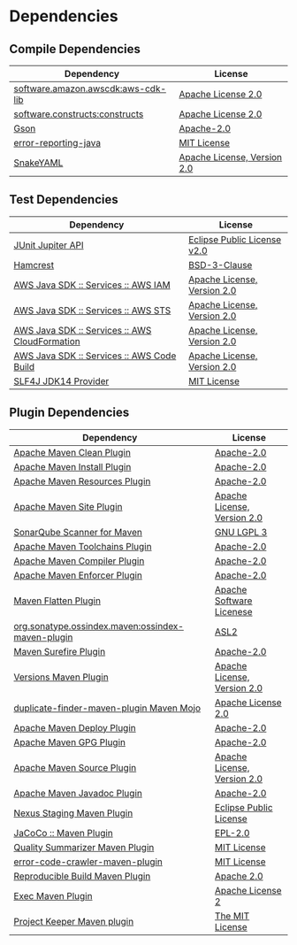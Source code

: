 <!-- @formatter:off -->
# Dependencies

## Compile Dependencies

| Dependency                              | License                          |
| --------------------------------------- | -------------------------------- |
| [software.amazon.awscdk:aws-cdk-lib][0] | [Apache License 2.0][1]          |
| [software.constructs:constructs][2]     | [Apache License 2.0][1]          |
| [Gson][3]                               | [Apache-2.0][4]                  |
| [error-reporting-java][5]               | [MIT License][6]                 |
| [SnakeYAML][7]                          | [Apache License, Version 2.0][8] |

## Test Dependencies

| Dependency                                           | License                           |
| ---------------------------------------------------- | --------------------------------- |
| [JUnit Jupiter API][9]                               | [Eclipse Public License v2.0][10] |
| [Hamcrest][11]                                       | [BSD-3-Clause][12]                |
| [AWS Java SDK :: Services :: AWS IAM][13]            | [Apache License, Version 2.0][14] |
| [AWS Java SDK :: Services :: AWS STS][13]            | [Apache License, Version 2.0][14] |
| [AWS Java SDK :: Services :: AWS CloudFormation][13] | [Apache License, Version 2.0][14] |
| [AWS Java SDK :: Services :: AWS Code Build][13]     | [Apache License, Version 2.0][14] |
| [SLF4J JDK14 Provider][15]                           | [MIT License][16]                 |

## Plugin Dependencies

| Dependency                                              | License                          |
| ------------------------------------------------------- | -------------------------------- |
| [Apache Maven Clean Plugin][17]                         | [Apache-2.0][4]                  |
| [Apache Maven Install Plugin][18]                       | [Apache-2.0][4]                  |
| [Apache Maven Resources Plugin][19]                     | [Apache-2.0][4]                  |
| [Apache Maven Site Plugin][20]                          | [Apache License, Version 2.0][4] |
| [SonarQube Scanner for Maven][21]                       | [GNU LGPL 3][22]                 |
| [Apache Maven Toolchains Plugin][23]                    | [Apache-2.0][4]                  |
| [Apache Maven Compiler Plugin][24]                      | [Apache-2.0][4]                  |
| [Apache Maven Enforcer Plugin][25]                      | [Apache-2.0][4]                  |
| [Maven Flatten Plugin][26]                              | [Apache Software Licenese][4]    |
| [org.sonatype.ossindex.maven:ossindex-maven-plugin][27] | [ASL2][8]                        |
| [Maven Surefire Plugin][28]                             | [Apache-2.0][4]                  |
| [Versions Maven Plugin][29]                             | [Apache License, Version 2.0][4] |
| [duplicate-finder-maven-plugin Maven Mojo][30]          | [Apache License 2.0][31]         |
| [Apache Maven Deploy Plugin][32]                        | [Apache-2.0][4]                  |
| [Apache Maven GPG Plugin][33]                           | [Apache-2.0][4]                  |
| [Apache Maven Source Plugin][34]                        | [Apache License, Version 2.0][4] |
| [Apache Maven Javadoc Plugin][35]                       | [Apache-2.0][4]                  |
| [Nexus Staging Maven Plugin][36]                        | [Eclipse Public License][37]     |
| [JaCoCo :: Maven Plugin][38]                            | [EPL-2.0][39]                    |
| [Quality Summarizer Maven Plugin][40]                   | [MIT License][41]                |
| [error-code-crawler-maven-plugin][42]                   | [MIT License][43]                |
| [Reproducible Build Maven Plugin][44]                   | [Apache 2.0][8]                  |
| [Exec Maven Plugin][45]                                 | [Apache License 2][4]            |
| [Project Keeper Maven plugin][46]                       | [The MIT License][47]            |

[0]: https://github.com/aws/aws-cdk
[1]: https://www.apache.org/licenses/LICENSE-2.0
[2]: https://github.com/aws/constructs
[3]: https://github.com/google/gson
[4]: https://www.apache.org/licenses/LICENSE-2.0.txt
[5]: https://github.com/exasol/error-reporting-java/
[6]: https://github.com/exasol/error-reporting-java/blob/main/LICENSE
[7]: https://bitbucket.org/snakeyaml/snakeyaml
[8]: http://www.apache.org/licenses/LICENSE-2.0.txt
[9]: https://junit.org/junit5/
[10]: https://www.eclipse.org/legal/epl-v20.html
[11]: http://hamcrest.org/JavaHamcrest/
[12]: https://raw.githubusercontent.com/hamcrest/JavaHamcrest/master/LICENSE
[13]: https://aws.amazon.com/sdkforjava
[14]: https://aws.amazon.com/apache2.0
[15]: http://www.slf4j.org
[16]: http://www.opensource.org/licenses/mit-license.php
[17]: https://maven.apache.org/plugins/maven-clean-plugin/
[18]: https://maven.apache.org/plugins/maven-install-plugin/
[19]: https://maven.apache.org/plugins/maven-resources-plugin/
[20]: https://maven.apache.org/plugins/maven-site-plugin/
[21]: http://sonarsource.github.io/sonar-scanner-maven/
[22]: http://www.gnu.org/licenses/lgpl.txt
[23]: https://maven.apache.org/plugins/maven-toolchains-plugin/
[24]: https://maven.apache.org/plugins/maven-compiler-plugin/
[25]: https://maven.apache.org/enforcer/maven-enforcer-plugin/
[26]: https://www.mojohaus.org/flatten-maven-plugin/
[27]: https://sonatype.github.io/ossindex-maven/maven-plugin/
[28]: https://maven.apache.org/surefire/maven-surefire-plugin/
[29]: https://www.mojohaus.org/versions/versions-maven-plugin/
[30]: https://basepom.github.io/duplicate-finder-maven-plugin
[31]: http://www.apache.org/licenses/LICENSE-2.0.html
[32]: https://maven.apache.org/plugins/maven-deploy-plugin/
[33]: https://maven.apache.org/plugins/maven-gpg-plugin/
[34]: https://maven.apache.org/plugins/maven-source-plugin/
[35]: https://maven.apache.org/plugins/maven-javadoc-plugin/
[36]: http://www.sonatype.com/public-parent/nexus-maven-plugins/nexus-staging/nexus-staging-maven-plugin/
[37]: http://www.eclipse.org/legal/epl-v10.html
[38]: https://www.jacoco.org/jacoco/trunk/doc/maven.html
[39]: https://www.eclipse.org/legal/epl-2.0/
[40]: https://github.com/exasol/quality-summarizer-maven-plugin/
[41]: https://github.com/exasol/quality-summarizer-maven-plugin/blob/main/LICENSE
[42]: https://github.com/exasol/error-code-crawler-maven-plugin/
[43]: https://github.com/exasol/error-code-crawler-maven-plugin/blob/main/LICENSE
[44]: http://zlika.github.io/reproducible-build-maven-plugin
[45]: https://www.mojohaus.org/exec-maven-plugin
[46]: https://github.com/exasol/project-keeper/
[47]: https://github.com/exasol/project-keeper/blob/main/LICENSE
